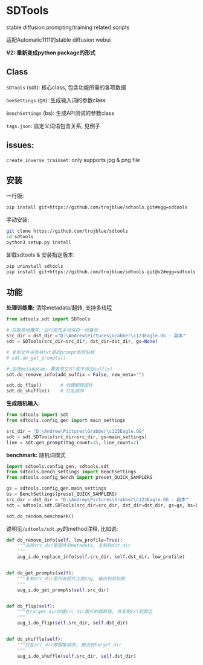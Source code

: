 # SDTools

stable diffusion prompting/training related scripts

适配Automatic1111的stable diffusion webui

<p>


**V2: 重新变成python package的形式**



## Class
`SDTools` (sdt): 核心class, 包含功能所需的各项数据

`GenSettings` (gs): 生成输入词的参数class

`BenchSettings` (bs): 生成API测试的参数class

`tags.json`: 自定义词语包含关系, 见例子


## issues:

`create_inverse_trainset`: only supports jpg & png file




## 安装
一行版:
```bash
pip install git+https://github.com/trojblue/sdtools.git#egg=sdtools
```
手动安装:
```bash
git clone https://github.com/trojblue/sdtools
cd sdtools
python3 setup.py install
```
卸载sdtools & 安装指定版本:
```bash
pip uninstall sdtools
pip install git+https://github.com/trojblue/sdtools.git@v2#egg=sdtools sdtools
```


## 功能

**处理训练集:** 清除metadata/翻转, 支持多线程
```python
from sdtools.sdt import SDTools

# 只能原地覆写, 运行前先手动保存一份备份
src_dir = dst_dir ="D:\Andrew\Pictures\Grabber\c123Eagle.OG - 副本"
sdt = SDTools(src_dir=src_dir, dst_dir=dst_dir, gs=None)

# 复制文件夹所有txt里的prompt到剪贴板
# sdt.do_get_prompts()

# 去除metadatam, 覆盖原文件(即不添加suffix)
sdt.do_remove_info(add_suffix = False, new_meta="")

sdt.do_flip()       # 创建翻转图片
sdt.do_shuffle()    # 打乱顺序
```

**生成随机输入:**

```python
from sdtools import sdt
from sdtools.config_gen import main_settings

src_dir = "D:\Andrew\Pictures\Grabber\c123Eagle.OG"
sdt = sdt.SDTools(src_dir=src_dir, gs=main_settings)
line = sdt.gen_prompt(tag_count=35, line_count=2)
```

**benchmark:** 随机词模式

```python
import sdtools.config_gen, sdtools.sdt
from sdtools.bench_settings import BenchSettings
from sdtools.config_bench import preset_QUICK_SAMPLERS

gs = sdtools.config_gen.main_settings
bs = BenchSettings(preset_QUICK_SAMPLERS)
src_dir = dst_dir = "D:\Andrew\Pictures\Grabber\c123Eagle.OG - 副本"
sdt = sdtools.sdt.SDTools(src_dir=src_dir, dst_dir=dst_dir, gs=gs, bs=bs)

sdt.do_random_benchmark()
```


说明见`/sdtools/sdt.py`的method注释, 比如说:

```python
def do_remove_info(self, low_profile=True):
    """去除src_dir里图片的metadata, 复制到dst_dir
    """
    aug_i.do_replace_info(self.src_dir, self.dst_dir, low_profile)


def do_get_prompts(self):
    """复制src_dir里所有图片正面tag, 输出到剪贴板
    """
    aug_i.do_get_prompts(self.src_dir)


def do_flip(self):
    """在target_dir创建src_dir图片的翻转版, 并复制txt到旁边
    """
    aug_i.do_flip(self.src_dir, self.dst_dir)


def do_shuffle(self):
    """打乱src_dir数据集顺序, 输出到target_dir
    """
    aug_i.do_shuffle(self.src_dir, self.dst_dir)
```

